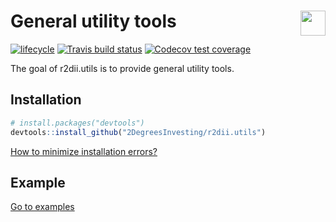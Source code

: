 
<!-- README.md is generated from README.Rmd. Please edit that file -->

# <img src="https://i.imgur.com/3jITMq8.png" align="right" height=40 /> General utility tools

<!-- badges: start -->

[![lifecycle](https://img.shields.io/badge/lifecycle-experimental-orange.svg)](https://www.tidyverse.org/lifecycle/#experimental)
[![Travis build
status](https://travis-ci.org/2DegreesInvesting/r2dii.utils.svg?branch=master)](https://travis-ci.org/2DegreesInvesting/r2dii.utils)
[![Codecov test
coverage](https://codecov.io/gh/2degreesinvesting/r2dii.utils/branch/master/graph/badge.svg)](https://codecov.io/gh/2degreesinvesting/r2dii.utils?branch=master)
<!-- badges: end -->

The goal of r2dii.utils is to provide general utility tools.

## Installation

``` r
# install.packages("devtools")
devtools::install_github("2DegreesInvesting/r2dii.utils")
```

[How to minimize installation
errors?](https://gist.github.com/maurolepore/a0187be9d40aee95a43f20a85f4caed6#installation)

## Example

[Go to examples](https://2degreesinvesting.github.io/r2dii/#examples)
